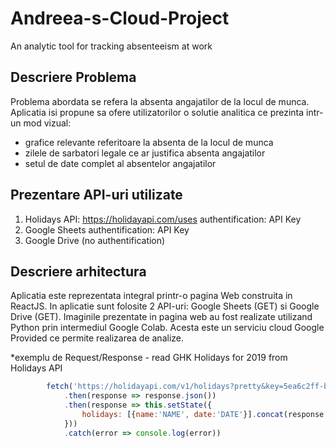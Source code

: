 # Andreea-s-Cloud-Project
An analytic tool for tracking absenteeism at work

## Descriere Problema

Problema abordata se refera la absenta angajatilor de la locul de munca.
Aplicatia isi propune sa ofere utilizatorilor o solutie analitica ce prezinta intr-un mod vizual:
 - grafice relevante referitoare la absenta de la locul de munca
 - zilele de sarbatori legale ce ar justifica absenta angajatilor
 - setul de date complet al absentelor angajatilor

## Prezentare API-uri utilizate
1. Holidays API: https://holidayapi.com/uses
 authentification: API Key
2. Google Sheets 
 authentification: API Key
3. Google Drive (no authentification)

## Descriere arhitectura
Aplicatia este reprezentata integral printr-o pagina Web construita in ReactJS. 
In aplicatie sunt folosite 2 API-uri: Google Sheets (GET) si Google Drive (GET).
Imaginile prezentate in pagina web au fost realizate utilizand Python prin intermediul Google Colab. Acesta este un serviciu cloud Google Provided ce permite realizarea de analize.

*exemplu de Request/Response - read GHK Holidays for 2019 from Holidays API
```js
        fetch('https://holidayapi.com/v1/holidays?pretty&key=5ea6c2ff-b244-4071-8fc4-ae5250c6d993&country=GB&year=2019')
            .then(response => response.json())
            .then(response => this.setState({
                holidays: [{name:'NAME', date:'DATE'}].concat(response.holidays)
            }))
            .catch(error => console.log(error))
```

